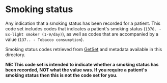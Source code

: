 # Smoking status

Any indication that a smoking status has been recorded for a patient. This code set includes codes that indicates a patient's smoking status (`1378. - Ex-light smoker (1-9/day)`), as well as codes that are accompanied by a value (`137.. - Tobacco consumption`).

Smoking status codes retrieved from [GetSet](https://getset.ga) and metadata available in this directory.

**NB: This code set is intended to indicate whether a smoking status has been recorded, NOT what the value was. If you require a patient's smoking status then this is not the code set for you.**
